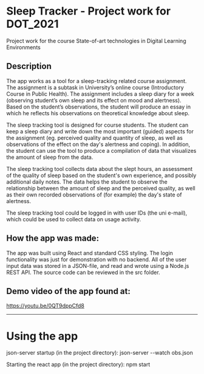 # Sleep Tracker - Project work for DOT_2021

Project work for the course State-of-art technologies in Digital Learning Environments

## Description
The app works as a tool for a sleep-tracking related course assignment. The assignment is a subtask in University’s online course (Introductory Course in Public Health). The assignment includes a sleep diary for a week (observing student’s own sleep and its effect on mood and alertness). Based on the student’s observations, the student will produce an essay in which he reflects his observations on theoretical knowledge about sleep. 

The sleep tracking tool is designed for course students. The student can keep a sleep diary and write down the most important (guided) aspects for the assignment (eg. perceived quality and quantity of sleep, as well as observations of the effect on the day's alertness and coping). In addition, the student can use the tool to produce a compilation of data that visualizes the amount of sleep from the data. 

The sleep tracking tool collects data about the slept hours, an assessment of the quality of sleep based on the student's own experience, and possibly additional daily notes. The data helps the student to observe the relationship between the amount of sleep and the perceived quality, as well as their own recorded observations of (for example) the day's state of alertness.  

The sleep tracking tool could be logged in with user IDs (the uni e-mail), which could be used to collect data on usage activity. 

## How the app was made:
The app was built using React and standard CSS styling. The login functionality was just for demonstration with no backend. 
All of the user input data was stored in a JSON-file, and read and wrote using a Node.js REST API.
The source code can be reviewed in the src folder.

## Demo video of the app found at:
https://youtu.be/0QT9dppCfd8


_______________________________________________

# Using the app

json-server startup (in the project directory):
json-server --watch obs.json

Starting the react app (in the project directory):
npm start




